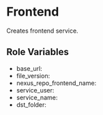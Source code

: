 Frontend
=========

Creates frontend service.

Role Variables
--------------

* base_url: 
* file_version: 
* nexus_repo_frontend_name: 
* service_user: 
* service_name: 
* dst_folder: 
